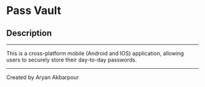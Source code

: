 # Pass Vault

## Description
---
This is a cross-platform mobile (Android and IOS) application, allowing users to securely store their day-to-day passwords.

---
Created by Aryan Akbarpour